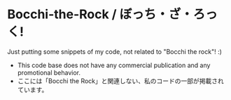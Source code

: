 # Bocchi-the-Rock / ぼっち・ざ・ろっく!

Just putting some snippets of my code, not related to "Bocchi the rock"! :)

* This code base does not have any commercial publication and any promotional behavior.
* ここには「Bocchi the Rock」と関連しない、私のコードの一部が掲載されています。
  


